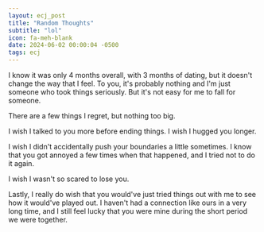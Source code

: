 ```yaml
---
layout: ecj_post
title: "Random Thoughts"
subtitle: "lol"
icon: fa-meh-blank
date: 2024-06-02 00:00:04 -0500
tags: ecj
---
```


I know it was only 4 months overall, with 3 months of dating, but it doesn't change the way that I feel. To you, it's probably nothing and I'm just someone who took things seriously. But it's not easy for me to fall for someone.

There are a few things I regret, but nothing too big.

I wish I talked to you more before ending things. I wish I hugged you longer.

I wish I didn't accidentally push your boundaries a little sometimes. I know that you got annoyed a few times when that happened, and I tried not to do it again.

I wish I wasn't so scared to lose you.

Lastly, I really do wish that you would've just tried things out with me to see how it would've played out. I haven't had a connection like ours in a very long time, and I still feel lucky that you were mine during the short period we were together.

